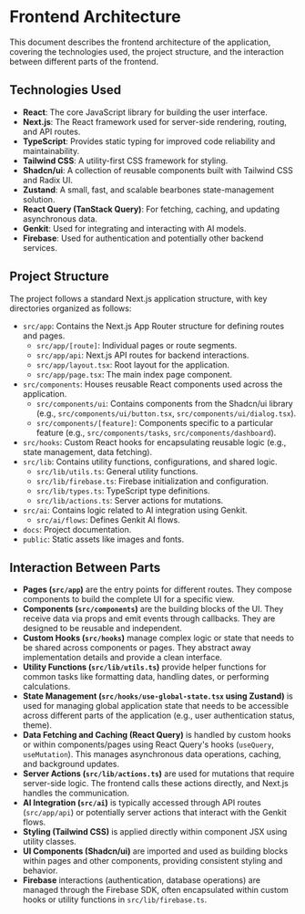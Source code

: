 # Frontend Architecture

This document describes the frontend architecture of the application, covering the technologies used, the project structure, and the interaction between different parts of the frontend.

## Technologies Used

*   **React**: The core JavaScript library for building the user interface.
*   **Next.js**: The React framework used for server-side rendering, routing, and API routes.
*   **TypeScript**: Provides static typing for improved code reliability and maintainability.
*   **Tailwind CSS**: A utility-first CSS framework for styling.
*   **Shadcn/ui**: A collection of reusable components built with Tailwind CSS and Radix UI.
*   **Zustand**: A small, fast, and scalable bearbones state-management solution.
*   **React Query (TanStack Query)**: For fetching, caching, and updating asynchronous data.
*   **Genkit**: Used for integrating and interacting with AI models.
*   **Firebase**: Used for authentication and potentially other backend services.

## Project Structure

The project follows a standard Next.js application structure, with key directories organized as follows:

*   `src/app`: Contains the Next.js App Router structure for defining routes and pages.
    *   `src/app/[route]`: Individual pages or route segments.
    *   `src/app/api`: Next.js API routes for backend interactions.
    *   `src/app/layout.tsx`: Root layout for the application.
    *   `src/app/page.tsx`: The main index page component.
*   `src/components`: Houses reusable React components used across the application.
    *   `src/components/ui`: Contains components from the Shadcn/ui library (e.g., `src/components/ui/button.tsx`, `src/components/ui/dialog.tsx`).
    *   `src/components/[feature]`: Components specific to a particular feature (e.g., `src/components/tasks`, `src/components/dashboard`).
*   `src/hooks`: Custom React hooks for encapsulating reusable logic (e.g., state management, data fetching).
*   `src/lib`: Contains utility functions, configurations, and shared logic.
    *   `src/lib/utils.ts`: General utility functions.
    *   `src/lib/firebase.ts`: Firebase initialization and configuration.
    *   `src/lib/types.ts`: TypeScript type definitions.
    *   `src/lib/actions.ts`: Server actions for mutations.
*   `src/ai`: Contains logic related to AI integration using Genkit.
    *   `src/ai/flows`: Defines Genkit AI flows.
*   `docs`: Project documentation.
*   `public`: Static assets like images and fonts.

## Interaction Between Parts

*   **Pages (`src/app`)** are the entry points for different routes. They compose components to build the complete UI for a specific view.
*   **Components (`src/components`)** are the building blocks of the UI. They receive data via props and emit events through callbacks. They are designed to be reusable and independent.
*   **Custom Hooks (`src/hooks`)** manage complex logic or state that needs to be shared across components or pages. They abstract away implementation details and provide a clean interface.
*   **Utility Functions (`src/lib/utils.ts`)** provide helper functions for common tasks like formatting data, handling dates, or performing calculations.
*   **State Management (`src/hooks/use-global-state.tsx` using Zustand)** is used for managing global application state that needs to be accessible across different parts of the application (e.g., user authentication status, theme).
*   **Data Fetching and Caching (React Query)** is handled by custom hooks or within components/pages using React Query's hooks (`useQuery`, `useMutation`). This manages asynchronous data operations, caching, and background updates.
*   **Server Actions (`src/lib/actions.ts`)** are used for mutations that require server-side logic. The frontend calls these actions directly, and Next.js handles the communication.
*   **AI Integration (`src/ai`)** is typically accessed through API routes (`src/app/api`) or potentially server actions that interact with the Genkit flows.
*   **Styling (Tailwind CSS)** is applied directly within component JSX using utility classes.
*   **UI Components (Shadcn/ui)** are imported and used as building blocks within pages and other components, providing consistent styling and behavior.
*   **Firebase** interactions (authentication, database operations) are managed through the Firebase SDK, often encapsulated within custom hooks or utility functions in `src/lib/firebase.ts`.